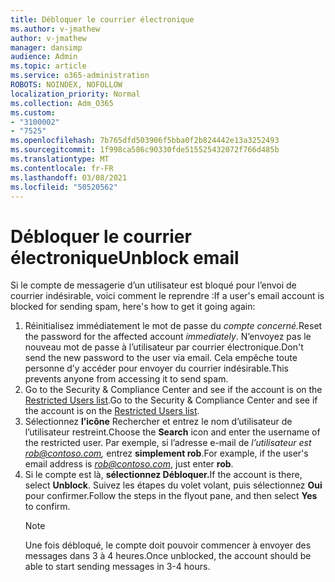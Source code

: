 ```yaml
---
title: Débloquer le courrier électronique
ms.author: v-jmathew
author: v-jmathew
manager: dansimp
audience: Admin
ms.topic: article
ms.service: o365-administration
ROBOTS: NOINDEX, NOFOLLOW
localization_priority: Normal
ms.collection: Adm_O365
ms.custom:
- "3100002"
- "7525"
ms.openlocfilehash: 7b765dfd503906f5bba0f2b824442e13a3252493
ms.sourcegitcommit: 1f998ca586c90330fde515525432072f766d485b
ms.translationtype: MT
ms.contentlocale: fr-FR
ms.lasthandoff: 03/08/2021
ms.locfileid: "50520562"
---
```

# <a name="unblock-email"></a><span data-ttu-id="eb3c1-102">Débloquer le courrier électronique</span><span class="sxs-lookup"><span data-stu-id="eb3c1-102">Unblock email</span></span>

<span data-ttu-id="eb3c1-103">Si le compte de messagerie d’un utilisateur est bloqué pour l’envoi de courrier indésirable, voici comment le reprendre :</span><span class="sxs-lookup"><span data-stu-id="eb3c1-103">If a user's email account is blocked for sending spam, here's how to get it going again:</span></span>

1. <span data-ttu-id="eb3c1-104">Réinitialisez immédiatement le mot de passe du *compte concerné.*</span><span class="sxs-lookup"><span data-stu-id="eb3c1-104">Reset the password for the affected account *immediately*.</span></span> <span data-ttu-id="eb3c1-105">N’envoyez pas le nouveau mot de passe à l’utilisateur par courrier électronique.</span><span class="sxs-lookup"><span data-stu-id="eb3c1-105">Don't send the new password to the user via email.</span></span> <span data-ttu-id="eb3c1-106">Cela empêche toute personne d’y accéder pour envoyer du courrier indésirable.</span><span class="sxs-lookup"><span data-stu-id="eb3c1-106">This prevents anyone from accessing it to send spam.</span></span>
2. <span data-ttu-id="eb3c1-107">Go to the Security & Compliance Center and see if the account is on the [Restricted Users list](https://protection.office.com/#/restrictedusers).</span><span class="sxs-lookup"><span data-stu-id="eb3c1-107">Go to the Security & Compliance Center and see if the account is on the [Restricted Users list](https://protection.office.com/#/restrictedusers).</span></span>
3. <span data-ttu-id="eb3c1-108">Sélectionnez **l’icône** Rechercher et entrez le nom d’utilisateur de l’utilisateur restreint.</span><span class="sxs-lookup"><span data-stu-id="eb3c1-108">Choose the **Search** icon and enter the username of the restricted user.</span></span> <span data-ttu-id="eb3c1-109">Par exemple, si l’adresse e-mail de *l’utilisateur est rob@contoso.com,* entrez **simplement rob**.</span><span class="sxs-lookup"><span data-stu-id="eb3c1-109">For example, if the user's email address is *rob@contoso.com*, just enter **rob**.</span></span>
4. <span data-ttu-id="eb3c1-110">Si le compte est là, **sélectionnez Débloquer.**</span><span class="sxs-lookup"><span data-stu-id="eb3c1-110">If the account is there, select **Unblock**.</span></span> <span data-ttu-id="eb3c1-111">Suivez les étapes du volet volant, puis sélectionnez **Oui** pour confirmer.</span><span class="sxs-lookup"><span data-stu-id="eb3c1-111">Follow the steps in the flyout pane, and then select **Yes** to confirm.</span></span>  
    > [!NOTE]
    > <span data-ttu-id="eb3c1-112">Une fois débloqué, le compte doit pouvoir commencer à envoyer des messages dans 3 à 4 heures.</span><span class="sxs-lookup"><span data-stu-id="eb3c1-112">Once unblocked, the account should be able to start sending messages in 3-4 hours.</span></span>
